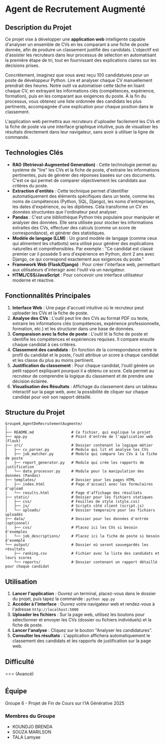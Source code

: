# Agent de Recrutement Augmenté

## Description du Projet

Ce projet vise à développer une **application web** intelligente capable d'analyser un ensemble de CVs en les comparant à une fiche de poste donnée, afin de produire un classement justifié des candidats. L'objectif est d'assister les recruteurs dans leur processus de sélection en automatisant la première étape de tri, tout en fournissant des explications claires sur les décisions prises.

Concrètement, imaginez que vous avez reçu 100 candidatures pour un poste de développeur Python. Lire et analyser chaque CV manuellement prendrait des heures. Notre outil va automatiser cette tâche en lisant chaque CV, en extrayant les informations clés (compétences, expérience, formation), puis en les comparant aux exigences du poste. À la fin du processus, vous obtenez une liste ordonnée des candidats les plus pertinents, accompagnée d'une explication pour chaque position dans le classement.

L'application web permettra aux recruteurs d'uploader facilement les CVs et la fiche de poste via une interface graphique intuitive, puis de visualiser les résultats directement dans leur navigateur, sans avoir à utiliser la ligne de commande.

## Technologies Clés

- **RAG (Retrieval-Augmented Generation)** : Cette technologie permet au système de "lire" les CVs et la fiche de poste, d'extraire les informations pertinentes, puis de générer des réponses basées sur ces documents. C'est ce qui permet de comparer objectivement les candidats aux critères du poste.
- **Extraction d'entités** : Cette technique permet d'identifier automatiquement des éléments spécifiques dans un texte, comme les noms de compétences (Python, SQL, Django), les noms d'entreprises, les dates d'expérience, ou les diplômes. Cela transforme un CV en données structurées que l'ordinateur peut analyser.
- **Pandas** : C'est une bibliothèque Python très populaire pour manipuler et analyser des données. Elle sera utilisée pour stocker les informations extraites des CVs, effectuer des calculs (comme un score de correspondance), et générer des statistiques.
- **Modèle de langage (LLM)** : Un grand modèle de langage (comme ceux qui alimentent les chatbots) sera utilisé pour générer des explications naturelles et compréhensibles. Par exemple : "Ce candidat est classé premier car il possède 5 ans d'expérience en Python, dont 2 ans avec Django, ce qui correspond exactement aux exigences du poste."
- **Framework Web (Flask/Django)** : Pour créer l'interface web, permettant aux utilisateurs d'interagir avec l'outil via un navigateur.
- **HTML/CSS/JavaScript** : Pour concevoir une interface utilisateur moderne et réactive.

## Fonctionnalités Principales

1. **Interface Web** : Une page d'accueil intuitive où le recruteur peut uploader les CVs et la fiche de poste.
2. **Analyse des CVs** : L'outil peut lire des CVs au format PDF ou texte, extraire les informations clés (compétences, expérience professionnelle, formation, etc.) et les structurer dans une base de données.
3. **Comparaison avec la fiche de poste** : L'outil lit la fiche de poste et identifie les compétences et expériences requises. Il compare ensuite chaque candidat à ces critères.
4. **Classement des candidats** : En fonction de la correspondance entre le profil du candidat et le poste, l'outil attribue un score à chaque candidat et les classe du plus au moins pertinent.
5. **Justification du classement** : Pour chaque candidat, l'outil génère un petit rapport expliquant pourquoi il a obtenu ce score. Cela permet au recruteur de comprendre la logique du classement et de prendre une décision éclairée.
6. **Visualisation des Résultats** : Affichage du classement dans un tableau interactif sur la page web, avec la possibilité de cliquer sur chaque candidat pour voir son rapport détaillé.

## Structure du Projet

```
Groupe6_AgentDeRecrutementAugmente/
│
├── README.md                 # Ce fichier, qui explique le projet
├── app.py                    # Point d'entrée de l'application web (Flask)
├── src/                      # Dossier contenant la logique métier
│   ├── cv_parser.py          # Module qui lit et analyse les CVs
│   ├── job_matcher.py        # Module qui compare les CVs à la fiche de poste
│   ├── report_generator.py   # Module qui crée les rapports de justification
│   └── data_processor.py     # Module pour la manipulation des données (Pandas)
├── templates/                # Dossier pour les pages HTML
│   ├── index.html            # Page d'accueil avec les formulaires d'upload
│   └── results.html          # Page d'affichage des résultats
├── static/                   # Dossier pour les fichiers statiques
│   ├── css/                  # Feuilles de style (style.css)
│   ├── js/                   # Scripts côté client (script.js)
│   └── uploads/              # Dossier temporaire pour les fichiers uploadés
├── data/                     # Dossier pour les données d'entrée (optionnel)
│   ├── cvs/                  # Placez ici les CVs si besoin d'exemples
│   └── job_descriptions/     # Placez ici la fiche de poste si besoin d'exemple
└── output/                   # Dossier où seront sauvegardés les résultats
    ├── ranking.csv           # Fichier avec la liste des candidats et leurs scores
    └── reports/              # Dossier contenant un rapport détaillé pour chaque candidat
```

## Utilisation

1. **Lancer l'application** : Ouvrez un terminal, placez-vous dans le dossier du projet, puis tapez la commande : `python app.py`
2. **Accéder à l'interface** : Ouvrez votre navigateur web et rendez-vous à l'adresse `http://localhost:5000`
3. **Uploader les fichiers** : Sur la page web, utilisez les boutons pour sélectionner et envoyer les CVs (dossier ou fichiers individuels) et la fiche de poste.
4. **Lancer l'analyse** : Cliquez sur le bouton "Analyser les candidatures".
5. **Consulter les résultats** : L'application affichera automatiquement le classement des candidats et les rapports de justification sur la page web.

## Difficulté

⭐⭐⭐ (Avancé)

## Équipe

Groupe 6 - Projet de Fin de Cours sur l'IA Générative 2025

### Membres du Groupe

- KOUNDJO BRENDA
- SOUZA MARILSON
- TALA Lamyae